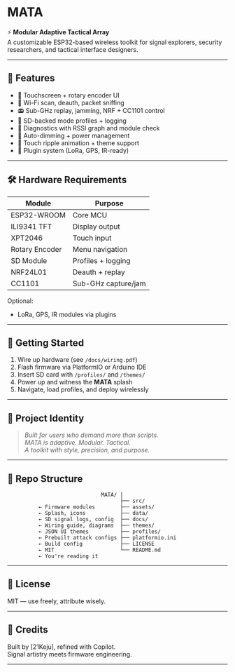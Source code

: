 # MATA

⚡ **Modular Adaptive Tactical Array**  
A customizable ESP32-based wireless toolkit for signal explorers, security researchers, and tactical interface designers.

---

## 🧩 Features

- 📲 Touchscreen + rotary encoder UI
- 📡 Wi-Fi scan, deauth, packet sniffing
- 📻 Sub-GHz replay, jamming, NRF + CC1101 control
- 💾 SD-backed mode profiles + logging
- 🧪 Diagnostics with RSSI graph and module check
- 🔋 Auto-dimming + power management
- 🎨 Touch ripple animation + theme support
- 🔌 Plugin system (LoRa, GPS, IR-ready)

---

## 🛠 Hardware Requirements

| Module        | Purpose                    |
|---------------|----------------------------|
| ESP32-WROOM   | Core MCU                   |
| ILI9341 TFT   | Display output             |
| XPT2046       | Touch input                |
| Rotary Encoder| Menu navigation            |
| SD Module     | Profiles + logging         |
| NRF24L01      | Deauth + replay            |
| CC1101        | Sub-GHz capture/jam        |

Optional:
- LoRa, GPS, IR modules via plugins

---

## 🚀 Getting Started

1. Wire up hardware (see `/docs/wiring.pdf`)
2. Flash firmware via PlatformIO or Arduino IDE
3. Insert SD card with `/profiles/` and `/themes/`
4. Power up and witness the **MATA** splash
5. Navigate, load profiles, and deploy wirelessly

---

## 🧬 Project Identity

> _Built for users who demand more than scripts._  
> _MATA is adaptive. Modular. Tactical._  
> _A toolkit with style, precision, and purpose._

---

## 📂 Repo Structure
                                  MATA/ │ 
                                        ├── src/             
              ← Firmware modules        ├── assets/          
              ← Splash, icons           ├── data/            
              ← SD signal logs, config  ├── docs/            
              ← Wiring guide, diagrams  ├── themes/         
              ← JSON UI themes          ├── profiles/        
              ← Prebuilt attack configs ├── platformio.ini   
              ← Build config            ├── LICENSE          
              ← MIT                     └── README.md        
              ← You're reading it

---

## 📜 License

MIT — use freely, attribute wisely.

---

## 🧠 Credits

Built by [21Keju], refined with Copilot.  
Signal artistry meets firmware engineering.

---
